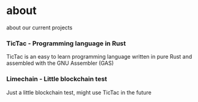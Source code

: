 # about
about our current projects

### TicTac - Programming language in Rust
TicTac is an easy to learn programming language written in pure Rust and assembled with the GNU Assembler (GAS)

### Limechain - Little blockchain test
Just a little blockchain test, might use TicTac in the future
